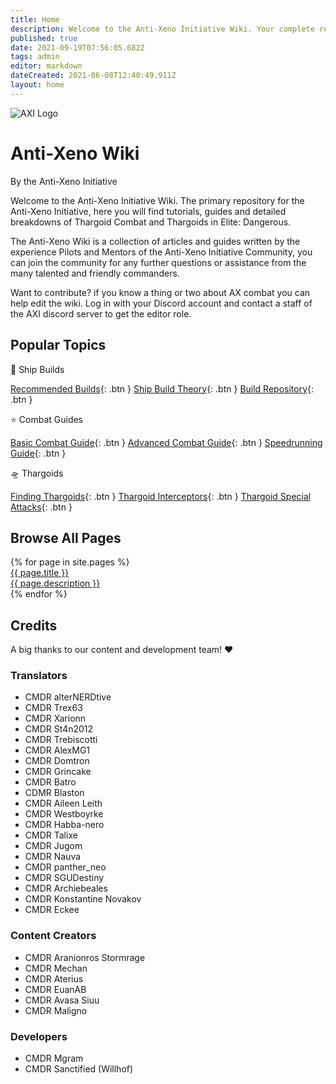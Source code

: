```yaml
---
title: Home
description: Welcome to the Anti-Xeno Initiative Wiki. Your complete repository for Anti-Xeno Combat.
published: true
date: 2021-09-19T07:56:05.682Z
tags: admin
editor: markdown
dateCreated: 2021-06-08T12:40:49.911Z
layout: home
---
```


![AXI Logo](/img/axi_insignia_hypen_512.png)

# Anti-Xeno Wiki

By the Anti-Xeno Initiative

Welcome to the Anti-Xeno Initiative Wiki. The primary repository for the Anti-Xeno Initiative, here you will find tutorials, guides and detailed breakdowns of Thargoid Combat and Thargoids in Elite: Dangerous.

The Anti-Xeno Wiki is a collection of articles and guides written by the experience Pilots and Mentors of the Anti-Xeno Initiative Community, you can join the community for any further questions or assistance from the many talented and friendly commanders.

Want to contribute? if you know a thing or two about AX combat you can help edit the wiki. Log in with your Discord account and contact a staff of the AXI discord server to get the editor role.

## Popular Topics

🚀 Ship Builds

[Recommended Builds](/builds){: .btn } [Ship Build Theory](/shipbuildtheory){: .btn } [Build Repository](/buildrepository){: .btn }

⭐ Combat Guides

[Basic Combat Guide](/basic-combat-guide){: .btn } [Advanced Combat Guide](/advanced-combat-guide){: .btn } [Speedrunning Guide](/combat-speedrunning){: .btn }

🛸 Thargoids

[Finding Thargoids](/finding-thargoids){: .btn } [Thargoid Interceptors](/interceptors){: .btn } [Thargoid Special Attacks](/special-attacks){: .btn }

## Browse All Pages

<div id="pagelistbox" class="grid-container">
    {% for page in site.pages %}
        <a id="pagelistitem" class="grid-item" href="{{ site.baseurl }}{{ page.permalink }}"><div class="listitemtitle">{{ page.title }}</div><div class="listitemdescription">{{ page.description }}</div></a>
    {% endfor %}
</div>

## Credits

A big thanks to our content and development team! ❤️

### Translators

-   CMDR alterNERDtive
-   CMDR Trex63
-   CMDR Xarionn
-   CMDR St4n2012
-   CMDR Trebiscotti
-   CMDR AlexMG1
-   CMDR Domtron
-   CMDR Grincake
-   CMDR Batro
-   CDMR Blaston
-   CMDR Aileen Leith
-   CMDR Westboyrke
-   CMDR Habba-nero
-   CMDR Talixe
-   CMDR Jugom
-   CMDR Nauva
-   CMDR panther\_neo
-   CMDR SGUDestiny
-   CMDR Archiebeales
-   CMDR Konstantine Novakov
-   CMDR Eckee

### Content Creators

-   CMDR Aranionros Stormrage
-   CMDR Mechan
-   CMDR Aterius
-   CMDR EuanAB
-   CMDR Avasa Siuu
-   CMDR Maligno

### Developers

-   CMDR Mgram
-   CMDR Sanctified (Willhof)